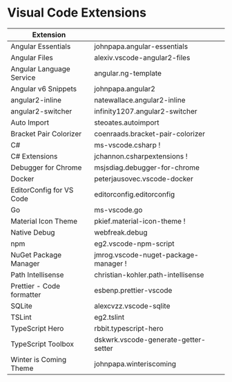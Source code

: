  
 # Visual Code Extensions

| Extension       |                  |
|----------------|-------------------------------|
|Angular Essentials|johnpapa.angular-essentials  |
|Angular Files          |alexiv.vscode-angular2-files|
|Angular Language Service |angular.ng-template|
|Angular v6 Snippets |johnpapa.angular2|
|angular2-inline |natewallace.angular2-inline|
|angular2-switcher |infinity1207.angular2-switcher|
|Auto Import |steoates.autoimport|
|Bracket Pair Colorizer |coenraads.bracket-pair-colorizer|
|C# |ms-vscode.csharp !| 
|C# Extensions |jchannon.csharpextensions !|
|Debugger for Chrome |msjsdiag.debugger-for-chrome|
|Docker |peterjausovec.vscode-docker|
|EditorConfig for VS Code |editorconfig.editorconfig|
|Go |ms-vscode.go|
|Material Icon Theme |pkief.material-icon-theme !|
|Native Debug |webfreak.debug|
|npm |eg2.vscode-npm-script|
|NuGet Package Manager |jmrog.vscode-nuget-package-manager !|
|Path Intellisense |christian-kohler.path-intellisense|
|Prettier - Code formatter |esbenp.prettier-vscode|
|SQLite|alexcvzz.vscode-sqlite|
|TSLint |eg2.tslint|
|TypeScript Hero |rbbit.typescript-hero|
|TypeScript Toolbox |dskwrk.vscode-generate-getter-setter|
|Winter is Coming Theme |johnpapa.winteriscoming|
